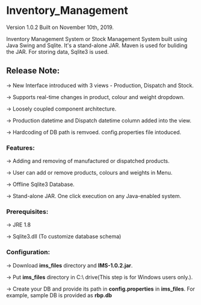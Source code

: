 # Inventory_Management
Version 1.0.2
Built on November 10th, 2019.

Inventory Management System or Stock Management System built using Java Swing and Sqlite. It's a stand-alone JAR. Maven is used for buliding the JAR. For storing data, Sqlite3 is used.

## Release Note:
-> New Interface introduced with 3 views - Production, Dispatch and Stock.

-> Supports real-time changes in product, colour and weight dropdown.

-> Loosely coupled component architecture.

-> Production datetime and Dispatch datetime column added into the view.

-> Hardcoding of DB path is remvoed. config.properties file intoduced.

### Features:
-> Adding and removing of manufactured or dispatched products.

-> User can add or remove products, colours and weights in Menu.

-> Offline Sqlite3 Database.

-> Stand-alone JAR. One click execution on any Java-enabled system.

### Prerequisites:
-> JRE 1.8

-> Sqlite3.dll (To customize database schema)

### Configuration:

-> Download **ims_files** directory and **IMS-1.0.2.jar**.

-> Put **ims_files** directory in C:\ drive(This step is for Windows users only.).

-> Create your DB and provide its path in **config.properties** in **ims_files**. For example, sample DB is provided as **rbp.db**